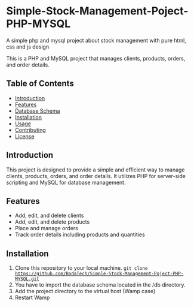 # Simple-Stock-Management-Poject-PHP-MYSQL
A simple php and mysql project about stock management with pure html, css and js design

This is a PHP and MySQL project that manages clients, products, orders, and order details.

## Table of Contents

- [Introduction](#introduction)
- [Features](#features)
- [Database Schema](#database-schema)
- [Installation](#installation)
- [Usage](#usage)
- [Contributing](#contributing)
- [License](#license)

## Introduction

This project is designed to provide a simple and efficient way to manage clients, products, orders, and order details. It utilizes PHP for server-side scripting and MySQL for database management.

## Features

- Add, edit, and delete clients
- Add, edit, and delete products
- Place and manage orders
- Track order details including products and quantities

## Installation
1. Clone this repository to your local machine.
   <code>git clone https://github.com/BodaTech/Simple-Stock-Management-Poject-PHP-MYSQL.git</code>
2. You have to import the database schema located in the /db directory.
3. Add the project directory to the virtual host (Wamp case)
4. Restart Wamp
